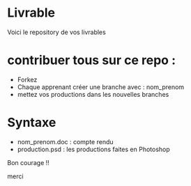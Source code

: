 # Livrable

Voici le repository de vos livrables 

# contribuer tous sur ce repo :

* Forkez 
* Chaque apprenant créer une branche avec : nom_prenom 
* mettez vos productions dans les nouvelles branches 

# Syntaxe

* nom_prenom.doc : compte rendu 
* production.psd : les productions faites en Photoshop 

Bon courage !! 

merci 
